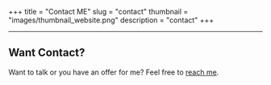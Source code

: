 +++
title = "Contact ME"
slug = "contact"
thumbnail = "images/thumbnail_website.png"
description = "contact"
+++

-------------------------

## Want Contact?

Want to talk or you have an offer for me? Feel free to [reach me](<mailto:contact@ayoub-gharbi.org?subject=Contact%20me>).
